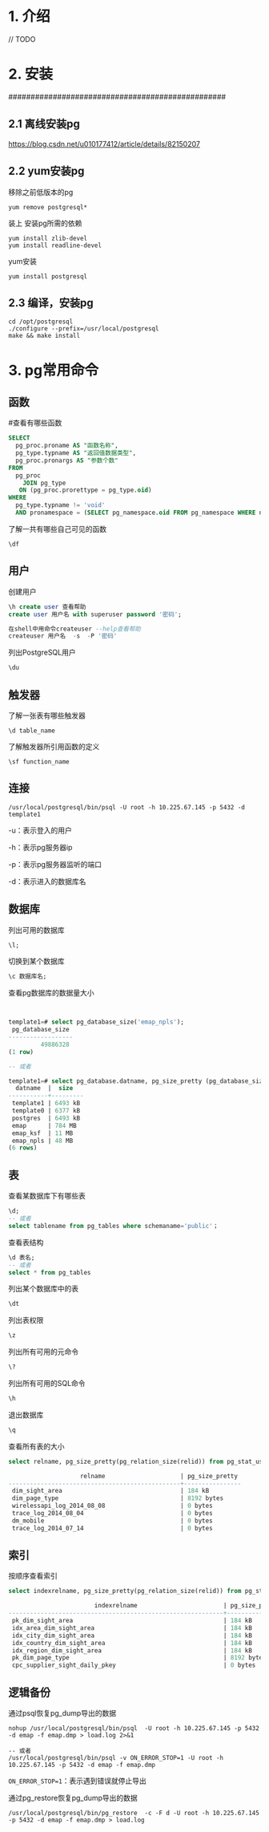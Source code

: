 # 1. 介绍

// TODO

#					2. 安装						#
#################################################

## 2.1 离线安装pg
https://blog.csdn.net/u010177412/article/details/82150207

## 2.2 yum安装pg

移除之前低版本的pg

```shell
yum remove postgresql*
```

装上 安装pg所需的依赖

```shel
yum install zlib-devel
yum install readline-devel
```

yum安装

```shell
yum install postgresql
```



## 2.3 编译，安装pg

```shell
cd /opt/postgresql
./configure --prefix=/usr/local/postgresql
make && make install
```









# 3. pg常用命令

## 函数

#查看有哪些函数

```sql
SELECT
  pg_proc.proname AS "函数名称",
  pg_type.typname AS "返回值数据类型",
  pg_proc.pronargs AS "参数个数"
FROM
  pg_proc
    JOIN pg_type
   ON (pg_proc.prorettype = pg_type.oid)
WHERE
  pg_type.typname != 'void'
  AND pronamespace = (SELECT pg_namespace.oid FROM pg_namespace WHERE nspname = 'public');
```

了解一共有哪些自己可见的函数

```
\df
```



## 用户

创建用户

```sql
\h create user 查看帮助
create user 用户名 with superuser password '密码'; 

在shell中用命令createuser --help查看帮助 
createuser 用户名  -s  -P '密码'
```

列出PostgreSQL用户

```sql
\du
```



## 触发器

了解一张表有哪些触发器

```
\d table_name
```

了解触发器所引用函数的定义

```
\sf function_name
```



## 连接

```shell
/usr/local/postgresql/bin/psql -U root -h 10.225.67.145 -p 5432 -d template1
```

-u：表示登入的用户

-h：表示pg服务器ip

-p：表示pg服务器监听的端口

-d：表示进入的数据库名

## 数据库

列出可用的数据库

```sql
\l;
```

切换到某个数据库

```sql
\c 数据库名;
```

查看pg数据库的数据量大小

```sql


template1=# select pg_database_size('emap_npls');
 pg_database_size 
------------------
         49886328
(1 row)

-- 或者

template1=# select pg_database.datname, pg_size_pretty (pg_database_size(pg_database.datname)) AS size from pg_database;
  datname  |  size   
-----------+---------
 template1 | 6493 kB
 template0 | 6377 kB
 postgres  | 6493 kB
 emap      | 784 MB
 emap_ksf  | 11 MB
 emap_npls | 48 MB
(6 rows)
```





## 表

查看某数据库下有哪些表

```sql
\d;
-- 或者
select tablename from pg_tables where schemaname='public'；
```

查看表结构

```sql
\d 表名;
-- 或者
select * from pg_tables 
```

列出某个数据库中的表

```sql
\dt
```

列出表权限

```sql
\z
```

列出所有可用的元命令

```sql
\?
```

列出所有可用的SQL命令

```sql
\h
```

退出数据库

```sql
\q
```

查看所有表的大小

```sql
select relname, pg_size_pretty(pg_relation_size(relid)) from pg_stat_user_tables where schemaname='public' order by pg_relation_size(relid) desc;

                    relname                     | pg_size_pretty 
------------------------------------------------+----------------
 dim_sight_area                                 | 184 kB
 dim_page_type                                  | 8192 bytes
 wirelessapi_log_2014_08_08                     | 0 bytes
 trace_log_2014_08_04                           | 0 bytes
 dm_mobile                                      | 0 bytes
 trace_log_2014_07_14                           | 0 bytes
```





## 索引



按顺序查看索引

```sql
select indexrelname, pg_size_pretty(pg_relation_size(relid)) from pg_stat_user_indexes where schemaname='public' order by pg_relation_size(relid) desc;

                        indexrelname                        | pg_size_pretty 
------------------------------------------------------------+----------------
 pk_dim_sight_area                                          | 184 kB
 idx_area_dim_sight_area                                    | 184 kB
 idx_city_dim_sight_area                                    | 184 kB
 idx_country_dim_sight_area                                 | 184 kB
 idx_region_dim_sight_area                                  | 184 kB
 pk_dim_page_type                                           | 8192 bytes
 cpc_supplier_sight_daily_pkey                              | 0 bytes
```



## 逻辑备份

通过psql恢复pg_dump导出的数据

```shell
nohup /usr/local/postgresql/bin/psql  -U root -h 10.225.67.145 -p 5432 -d emap -f emap.dmp > load.log 2>&1

-- 或者
/usr/local/postgresql/bin/psql -v ON_ERROR_STOP=1 -U root -h 10.225.67.145 -p 5432 -d emap -f emap.dmp
```

`ON_ERROR_STOP=1`：表示遇到错误就停止导出

通过pg_restore恢复pg_dump导出的数据

```shell
/usr/local/postgresql/bin/pg_restore  -c -F d -U root -h 10.225.67.145 -p 5432 -d emap -f emap.dmp > load.log
```







